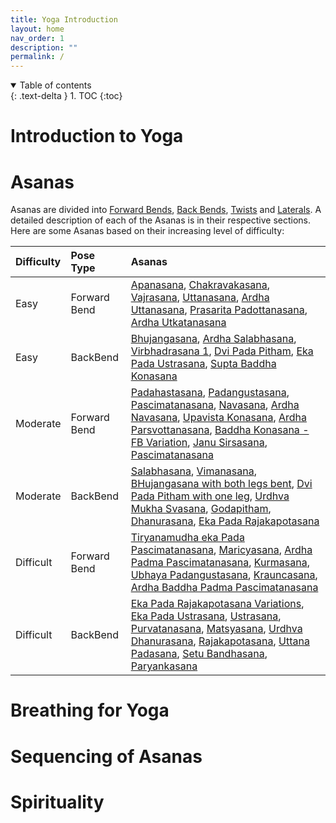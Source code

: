 ```yaml
---
title: Yoga Introduction
layout: home
nav_order: 1
description: ""
permalink: /
---
```


<details open markdown="block">
  <summary>
    Table of contents
  </summary>
  {: .text-delta }
1. TOC
{:toc}
</details>

# Introduction to Yoga

# Asanas
Asanas are divided into [Forward Bends](), [Back Bends](), [Twists]() and [Laterals](). A detailed description of each of the Asanas is in their respective sections. 
Here are some Asanas based on their increasing level of difficulty: 

| Difficulty   | Pose Type         | Asanas |
|:-------------|:------------------|:------|
| Easy         | Forward Bend      | [Apanasana](/yoga/docs/asanas/forward-bends/apanasana/), [Chakravakasana](/yoga/docs/asanas/forward-bends/chakravakasana), [Vajrasana](/yoga/docs/asanas/forward-bends/vajrasana), [Uttanasana](/yoga/docs/asanas/forward-bends/uttanasana), [Ardha Uttanasana](/yoga/docs/asanas/forward-bends/ardha-uttanasana), [Prasarita Padottanasana](/yoga/docs/asanas/forward-bends/prasarita-padottanasana), [Ardha Utkatanasana](/yoga/docs/asanas/forward-bends/ardha-utkatanasana)  |
| Easy         | BackBend          | [Bhujangasana](), [Ardha Salabhasana](), [Virbhadrasana 1](), [Dvi Pada Pitham](), [Eka Pada Ustrasana](), [Supta Baddha Konasana]()  |
| Moderate     | Forward Bend      | [Padahastasana](), [Padangustasana](), [Pascimatanasana](), [Navasana](), [Ardha Navasana](), [Upavista Konasana](), [Ardha Parsvottanasana](), [Baddha Konasana - FB Variation](), [Janu Sirsasana](), [Pascimatanasana]()  |
| Moderate     | BackBend          | [Salabhasana](), [Vimanasana](), [BHujangasana with both legs bent](), [Dvi Pada Pitham with one leg](), [Urdhva Mukha Svasana](), [Godapitham](), [Dhanurasana](), [Eka Pada Rajakapotasana]()  |
| Difficult    | Forward Bend      | [Tiryanamudha eka Pada Pascimatanasana](), [Maricyasana](), [Ardha Padma Pascimatanasana](), [Kurmasana](), [Ubhaya Padangustasana](), [Krauncasana](), [Ardha Baddha Padma Pascimatanasana]()  |
| Difficult    | BackBend          | [Eka Pada Rajakapotasana Variations](), [Eka Pada Ustrasana](), [Ustrasana](), [Purvatanasana](), [Matsyasana](), [Urdhva Dhanurasana](), [Rajakapotasana](), [Uttana Padasana](), [Setu Bandhasana](), [Paryankasana]()  |



# Breathing for Yoga

# Sequencing of Asanas 

# Spirituality


